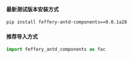 #### 最新测试版本安装方式

```bash
pip install feffery-antd-components==0.0.1a28
```

#### 推荐导入方式

```Python
import feffery_antd_components as fac
```
